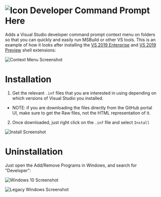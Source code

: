 # ![Icon](https://raw.github.com/kzu/CommandPromptHere/master/icon/32.png) Developer Command Prompt Here

Adds a Visual Studio developer command prompt context menu on folders so that you can quickly and easily run MSBuild or other VS tools. 
This is an example of how it looks after installing the [VS 2019 Enterprise](VS2019EntCmdHere.inf) and [VS 2019 Preview](VS2019PreviewCmdHere.inf) 
shell extensions:

![Context Menu Screenshot](https://raw.github.com/kzu/CommandPromptHere/master/doc/Prompt.png)

# Installation
1. Get the relevant `.inf` files that you are interested in using depending on which versions of Visual Studio you installed.
  - NOTE: if you are downloading the files directly from the GitHub portal UI, make sure to get the Raw files, not the HTML representation of it.
2. Once downloaded, just right click on the `.inf` file and select `Install`

![Install Screenshot](https://raw.github.com/kzu/CommandPromptHere/master/doc/Install.png)

# Uninstallation

Just open the Add/Remove Programs in Windows, and search for "Developer":

![Windows 10 Screenshot](https://raw.github.com/kzu/CommandPromptHere/master/doc/Uninstall.png)

![Legacy Windows Screenshot](https://raw.github.com/kzu/CommandPromptHere/master/doc/LegacyUninstall.png)
